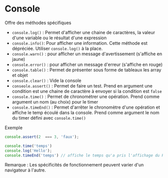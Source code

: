 # Console

Offre des méthodes spécifiques

- `console.log()` : Permet d'afficher une chaine de caractères, la valeur d'une variable ou le résultat d'une expression
- `console.info()`: Pour afficher une information. Cette méthode est dépréciée. Utiliser `console.log()` à la place.
- `console.warn()` : pour afficher un message d'avertissement (s'affiche en jaune)
- `console.error()` : pour afficher un message d'erreur (s'affiche en rouge)
- `console.table()` : Permet de présenter sous forme de tableaux les array et objet
- `console.clear()` : Vide la console
- `conseole.assert()` : Permet de faire un test. Prend en argument une condition est une chaine de caractère à envoyer si la condition est `false`
- `console.time()` : Permet de chronométrer une opération. Prend comme argument un nom (au choix) pour le timer
- `console.timeEnd()` : Permet d'arrêter le chronomètre d'une opération et affiche le temp écoulé dans la console. Prend comme argument le nom du timer défini avec `console.time()`

Exemple

```js
console.assert(2  === 3, 'faux');

console.time('temps')
console.log('Hello');
console.timeEnd('temps') // affiche le temps qu'a pris l'affichage du Hello
```

Remarque : Les spécificités de fonctionnement peuvent varier d'un navigateur à l'autre.